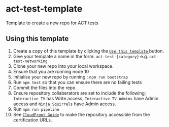 # act-test-template
Template to create a new repo for ACT tests

## Using this template

1. Create a copy of this template by clicking the [`Use this template` ](https://github.com/bbc/act-test-template/generate)  button.
2. Give your template a name in the form: `act-test-{category}` e.g. `act-test-networking`
3. Clone your new repo into your local workspace.
4. Ensure that you are running node 10
5. Initialise your new repo by running : `npm run bootstrap`
6. Run `npm test` so that you can ensure there are no failing tests
7. Commit the files into the repo.
8. Ensure repository collaberators are set to include the following; `Interactive TV` has Write access, `Interactive TV Admins` have Admin access and `Ninja Squirrels` have Admin access.
9. Run `npm run pipeline`
10. See [`CloudFront Guide`](https://github.com/bbc/certification-bbctvapps/blob/master/docs/cloudfront-guide.md) to make the repository accessible from the certification URLs.
